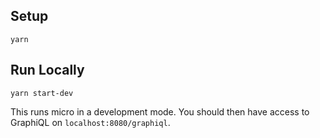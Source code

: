## Setup

`yarn`

## Run Locally

`yarn start-dev`

This runs micro in a development mode. You should then have access to GraphiQL on `localhost:8080/graphiql`.
